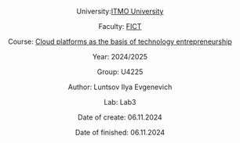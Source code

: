 <div align="center">

University:[ITMO University](https://itmo.ru/ru/) 

Faculty: [FICT](https://fict.itmo.ru)

Course: [Cloud platforms as the basis of technology entrepreneurship](https://itmo-ict-faculty.github.io/cloud-platforms-as-the-basis-of-technology-entrepreneurship/)

Year: 2024/2025

Group: U4225

Author: Luntsov Ilya Evgenevich

Lab: Lab3

Date of create: 06.11.2024

Date of finished: 06.11.2024
